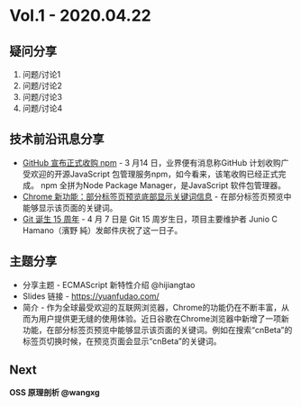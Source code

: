 # Vol.1 - 2020.04.22

## 疑问分享

1. 问题/讨论1 
2. 问题/讨论2
3. 问题/讨论3 
4. 问题/讨论4

## 技术前沿讯息分享

* [GitHub 宣布正式收购 npm](https://www.infoq.cn/article/oafbML7W8yeBRyT7dl61) - 3 月14 日，业界便有消息称GitHub 计划收购广受欢迎的开源JavaScript 包管理服务npm，如今看来，该笔收购已经正式完成。 npm 全拼为Node Package Manager，是JavaScript 软件包管理器。
* [Chrome 新功能：部分标签页预览底部显示关键词信息](https://www.cnbeta.com/articles/tech/967529.htm) - 在部分标签页预览中能够显示该页面的关键词。
* [Git 诞生 15 周年](https://www.cnbeta.com/articles/soft/966667.htm) - 4 月 7 日是 Git 15 周岁生日，项目主要维护者 Junio C Hamano（濱野 純）发邮件庆祝了这一日子。

## 主题分享

* 分享主题 - ECMAScript 新特性介绍 @hijiangtao
* Slides 链接 - https://yuanfudao.com/
* 简介 - 作为全球最受欢迎的互联网浏览器，Chrome的功能仍在不断丰富，从而为用户提供更无缝的使用体验。近日谷歌在Chrome浏览器中新增了一项新功能，在部分标签页预览中能够显示该页面的关键词。例如在搜索“cnBeta”的标签页切换时候，在预览页面会显示“cnBeta”的关键词。

## Next

**OSS 原理剖析 @wangxg**

